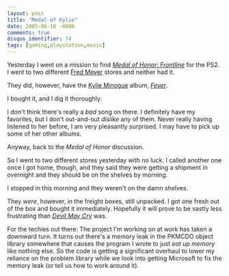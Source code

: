 ```yaml
---
layout: post
title: "Medal of Kylie"
date: 2002-06-18 -0800
comments: true
disqus_identifier: 74
tags: [gaming,playstation,music]
---
```

Yesterday I went on a mission to find *[Medal of Honor:
Frontline](http://www.amazon.com/exec/obidos/ASIN/B00005V6BB/mhsvortex)*
for the PS2. I went to two different [Fred
Meyer](http://www.fredmeyer.com) stores and neither had it.

 They did, however, have the [Kylie Minogue](http://www.kylie.com/)
album,
*[Fever](http://www.amazon.com/exec/obidos/ASIN/B00005Y228/mhsvortex)*.

 I bought it, and I dig it thoroughly.

 I don't think there's really a *bad* song on there. I definitely have
my favorites, but I don't out-and-out *dislike* any of them. Never
really having listened to her before, I am very pleasantly surprised. I
may have to pick up some of her other albums.

 Anyway, back to the *Medal of Honor* discussion.

 So I went to two different stores yesterday with no luck. I called
another one once I got home, though, and they said they were getting a
shipment in overnight and they should be on the shelves by morning.

 I stopped in this morning and they weren't on the damn shelves.

 They *were*, however, in the freight boxes, still unpacked. I got one
fresh out of the box and bought it immediately. Hopefully it will prove
to be vastly less frustrating than *[Devil May
Cry](http://www.amazon.com/exec/obidos/ASIN/B00005NCCR/mhsvortex)* was.

 For the techies out there: The project I'm working on at work has taken
a downward turn. It turns out there's a memory leak in the PKMCDO object
library somewhere that causes the program I wrote to just *eat up
memory* like nothing else. So the code is getting a significant overhaul
to lower my reliance on the problem library while we look into getting
Microsoft to fix the memory leak (or tell us how to work around it).
